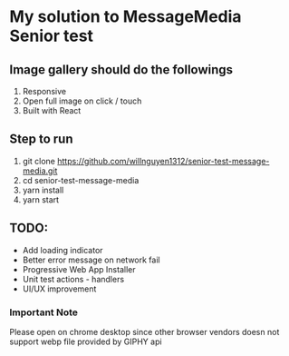 # My solution to MessageMedia Senior test

## Image gallery should do the followings

1.  Responsive
2.  Open full image on click / touch
3.  Built with React

## Step to run

1.  git clone <https://github.com/willnguyen1312/senior-test-message-media.git>
2.  cd senior-test-message-media
3.  yarn install
4.  yarn start

## TODO:

- Add loading indicator
- Better error message on network fail
- Progressive Web App Installer
- Unit test actions - handlers
- UI/UX improvement

### Important Note

Please open on chrome desktop since other browser vendors doesn not support webp file provided by GIPHY api
